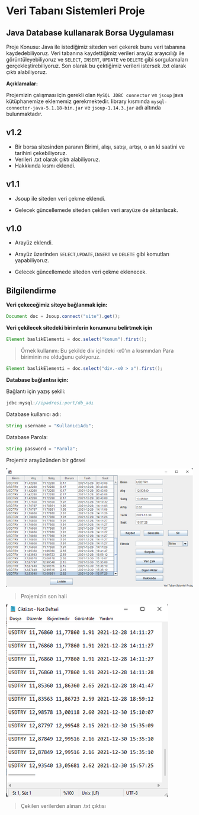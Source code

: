 # **Veri Tabanı Sistemleri Proje**
## Java Database kullanarak Borsa Uygulaması 

Proje Konusu:
Java ile istediğimiz siteden veri çekerek bunu veri tabanına kaydedebiliyoruz. Veri tabanına kaydettiğimiz verileri arayüz arayıcılığı ile görüntüleyebiliyoruz ve `SELECT`, `INSERT`, `UPDATE` ve `DELETE` gibi sorgulamaları gerçekleştirebiliyoruz. Son olarak bu çektiğimiz verileri istersek .txt olarak çıktı alabiliyoruz.

**Açıklamalar:**

Projemizin çalışması için gerekli olan `MySQL JDBC connector` ve `jsoup` java kütüphanemize eklememiz gerekmektedir. library kısmında `mysql-connector-java-5.1.18-bin.jar` ve `jsoup-1.14.3.jar` adı altında bulunmaktadır.

## v1.2

- Bir borsa sitesinden paranın Birimi, alışı, satışı, artışı, o an ki saatini ve tarihini çekebiliyoruz.
- Verileri .txt olarak çıktı alabiliyoruz.
- Hakkkında kısmı eklendi.


## v1.1

- Jsoup ile siteden veri çekme eklendi.

- Gelecek güncellemede siteden çekilen veri arayüze de aktarılacak.


## v1.0

- Arayüz eklendi.
- Arayüz üzerinden `SELECT`,`UPDATE`,`INSERT` ve `DELETE` gibi komutları yapabiliyoruz.

- Gelecek güncellemede siteden veri çekme eklenecek.

## Bilgilendirme


**Veri çekeceğimiz siteye bağlanmak için:**

```java
Document doc = Jsoup.connect("site").get();
```

**Veri çekilecek sitedeki birimlerin konumunu belirtmek için**

```java
Element baslikElementi = doc.select("konum").first();
```
> Örnek kullanım: Bu şekilde div içindeki -x0'ın a kısmından Para biriminin ne olduğunu çekiyoruz.

```java
Element baslikElementi = doc.select("div.-x0 > a").first();
```

**Database bağlantısı için:**

Bağlantı için yazış şekili:
```java
jdbc:mysql://ipadresi:port/db_adı
```
Database kullanıcı adı:
```java
String username = "KullanıcıAdı";
```
Database Parola:
```java
String password = "Parola";
```

Projemiz arayüzünden bir görsel

![çıktı](Screenshot_4.png)
> Projemizin son hali

![çıktı2](Screenshot_5.png)
> Çekilen verilerden alınan .txt çıktısı



